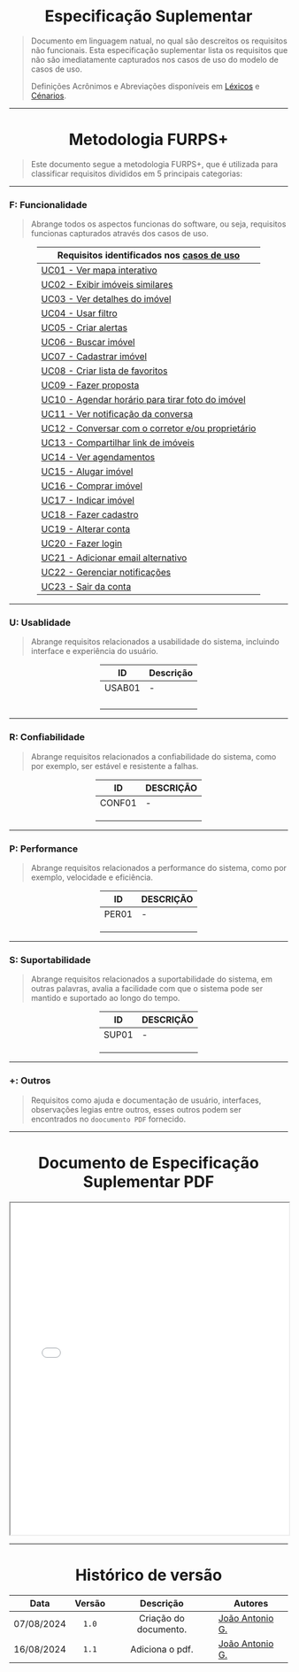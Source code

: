 <center>

# Especificação Suplementar

</center>

> Documento em linguagem natual, no qual são descreitos os requisitos não funcionais. Esta especificação suplementar
> lista os requisitos que não são imediatamente capturados nos casos de uso do modelo de casos de uso.
> 
> Definições Acrônimos e Abreviações disponíveis em [Léxicos](Modulo-2/lexico.md) e [Cénarios](Modulo-2/cenario.md).

---

<center>

# Metodologia FURPS+

</center>

> Este documento segue a metodologia FURPS+, que é utilizada para classificar requisitos divididos em 5 principais categorias:

---

### F: Funcionalidade

> Abrange todos os aspectos funcionas do software, ou seja, requisitos funcionas capturados através dos casos de uso.

<div style="margin: 0 auto; width: fit-content;">

| Requisitos identificados nos [casos de uso](Modulo-2/casos-uso.md#)                                                       |
|---------------------------------------------------------------------------------------------------------------------------|
| [UC01 - Ver mapa interativo](Modulo-2/casos-uso.md#uc01-ver-mapa-interativo)                                              |
| [UC02 - Exibir imóveis similares](Modulo-2/casos-uso.md#uc02-exibir-imóveis-similares)                                    |
| [UC03 - Ver detalhes do imóvel](Modulo-2/casos-uso.md#uc03-ver-detalhes-do-imóvel)                                        |
| [UC04 - Usar filtro](Modulo-2/casos-uso.md#uc04-usar-filtro)                                                              |
| [UC05 - Criar alertas](Modulo-2/casos-uso.md#uc05-criar-alertas)                                                          |
| [UC06 - Buscar imóvel](Modulo-2/casos-uso.md#uc06-buscar-imóvel)                                                          |
| [UC07 - Cadastrar imóvel](Modulo-2/casos-uso.md#uc07-cadastrar-imóvel)                                                    |
| [UC08 - Criar lista de favoritos](Modulo-2/casos-uso.md#uc08-criar-lista-de-favorito)                                     |
| [UC09 - Fazer proposta](Modulo-2/casos-uso.md#uc09-fazer-proposta)                                                        |
| [UC10 - Agendar horário para tirar foto do imóvel](Modulo-2/casos-uso.md#uc10-agendar-horário-para-tirar-foto-do-imóvel)  |
| [UC11 - Ver notificação da conversa](Modulo-2/casos-uso.md#uc11-ver-notificação-da-conversa)                              |
| [UC12 - Conversar com o corretor e/ou proprietário](Modulo-2/casos-uso.md#uc12-conversar-com-o-corretor-eou-proprietário) |
| [UC13 - Compartilhar link de imóveis](Modulo-2/casos-uso.md#uc13-compartilhar-link-de-imóveis)                            |
| [UC14 - Ver agendamentos](Modulo-2/casos-uso.md#uc14-ver-agendamentos)                                                    |
| [UC15 - Alugar imóvel](Modulo-2/casos-uso.md#uc15-alugar-imóvel)                                                          |
| [UC16 - Comprar imóvel](Modulo-2/casos-uso.md#uc16-comprar-imóvel)                                                        |
| [UC17 - Indicar imóvel](Modulo-2/casos-uso.md#uc17-indicar-imóvel)                                                        |
| [UC18 - Fazer cadastro](Modulo-2/casos-uso.md#uc18-fazer-cadastro)                                                        |
| [UC19 - Alterar conta](Modulo-2/casos-uso.md#uc19-alterar-conta)                                                          |
| [UC20 - Fazer login](Modulo-2/casos-uso.md#uc20-fazer-login)                                                              |
| [UC21 - Adicionar email alternativo](Modulo-2/casos-uso.md#uc21-adicionar-email-alternativo)                              |
| [UC22 - Gerenciar notificações](Modulo-2/casos-uso.md#uc22-gerenciar-notificações)                                        |
| [UC23 - Sair da conta](Modulo-2/casos-uso.md#uc23-sair-da-conta)                                                          |

</div>

---

### U: Usablidade

> Abrange requisitos relacionados a usabilidade do sistema, incluindo interface e experiência do usuário.

<div style="margin: 0 auto; width: fit-content;">

| ID     | Descrição |
|--------|-----------|
| USAB01 | -         |
|        |           |
|        |           |
|        |           |
|        |           |

</div>

---

### R: Confiabilidade

> Abrange requisitos relacionados a confiabilidade do sistema, como por exemplo, ser estável e resistente a falhas.

<div style="margin: 0 auto; width: fit-content;">

| ID     | DESCRIÇÃO |
|--------|-----------|
| CONF01 | -         |
|        |           |
|        |           |
|        |           |

</div>

---

### P: Performance

> Abrange requisitos relacionados a performance do sistema, como por exemplo, velocidade e eficiência.

<div style="margin: 0 auto; width: fit-content;">

| ID    | DESCRIÇÃO |
|-------|-----------|
| PER01 | -         |
|       |           |
|       |           |
|       |           |

</div>


---

### S: Suportabilidade

> Abrange requisitos relacionados a suportabilidade do sistema, em outras palavras, avalia a facilidade com que o sistema pode ser mantido e suportado ao longo do tempo.

<div style="margin: 0 auto; width: fit-content;">

| ID    | DESCRIÇÃO |
|-------|-----------|
| SUP01 | -         |
|       |           |
|       |           |
|       |           |

</div>


---

### +: Outros

> Requisitos como ajuda e documentação de usuário, interfaces, observações legias entre outros, esses outros podem ser encontrados no `doocumento PDF` fornecido.

---

<center>

# Documento de Especificação Suplementar PDF

</center>

<center>

<iframe src="./assets/es.pdf" width="100%" height="600px"></iframe>


</center>

---

<center>

# Histórico de versão

</center>

<div style="margin: 0 auto; width: fit-content;">

|    Data    | Versão |       Descrição       | Autores                                          |
|:----------:|:------:|:---------------------:|--------------------------------------------------|
| 07/08/2024 | `1.0`  | Criação do documento. | [João Antonio G.](https://github.com/joaoseisei) |
| 16/08/2024 | `1.1`  |    Adiciona o pdf.    | [João Antonio G.](https://github.com/joaoseisei) |

</div>